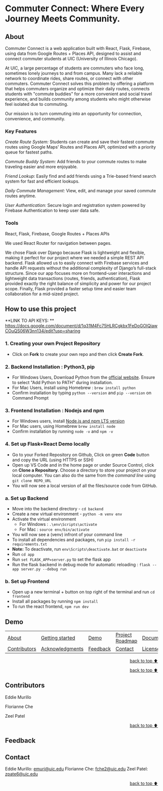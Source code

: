# Commuter Connect: Where Every Journey Meets Community.

## About<!-- Required -->

Commuter Connect is a web application built with React, Flask, Firebase, using data from Google Routes + Places API, designed to assist and connect commuter students at UIC (University of Illinois Chicago).

At UIC, a large percentage of students are commuters who face long, sometimes lonely journeys to and from campus.
Many lack a reliable network to coordinate rides, share routes, or connect with other commuters. Commuter Connect solves this problem by offering a platform that helps commuters organize and optimize their daily routes, connects students with "commute buddies" for a more convenient and social travel experience, and builds community among students who might otherwise feel isolated due to commuting.

Our mission is to turn commuting into an opportunity for connection, convenience, and community.

### Key Features

*Create Route System:*
Students can create and save their fastest commute routes using Google Maps' Routes and Places API, optimized with a priority queue for fastest paths.

*Commute Buddy System:*
Add friends to your commute routes to make traveling easier and more enjoyable.

*Friend Lookup:*
Easily find and add friends using a Trie-based friend search system for fast and efficient lookups.

*Daily Commute Management:*
View, edit, and manage your saved commute routes anytime.

*User Authentication:*
Secure login and registration system powered by Firebase Authentication to keep user data safe.


### Tools
React, Flask, Firebase, Google Routes + Places APIs

We used React Router for navigation between pages. 

We chose Flask over Django because Flask is lightweight and flexible, making it perfect for our project where we needed a simple REST API backend. Flask allowed us to easily connect with Firebase services and handle API requests without the additional complexity of Django’s full-stack structure. Since our app focuses more on frontend-user interactions  and lightweight data transactions (routes, friends, authentication), Flask provided exactly the right balance of simplicity and power for our project scope. Finally, Flask provided a faster setup time and easier team collaboration for a mid-sized project.


## How to use this project<!-- Required -->
<!-- 
* Here you may add information about how 
* 
* and why to use this project.
-->

**LINK TO API KEYS: ** https://docs.google.com/document/d/1q31M4Fc75HLRCgkbx1FeDoGOIQiawCOuQS06W3nn134/edit?usp=sharing

### 1. Creating your own Project Repository
- Click on **Fork** to create your own repo and then click **Create Fork**.

### 2. Backend Installation : Python3, pip
- For Windows Users, Download Python from the [official website](https://www.python.org/downloads/). Ensure to select "Add Python to PATH" during installation.
- For Mac Users, install using Homebrew : `brew install python`
- Confirm installation by typing `python --version` and `pip --version` on Command Prompt

### 3. Frontend Installation : Nodejs and npm
- For Windows users, install [Node.js and npm LTS version](https://nodejs.org/en/download)
- For Mac users, using Homebrew `brew install node`
- Confirm installation by running `node -v` and `npm -v`

### 4. Set up Flask+React Demo locally
- Go to your Forked Repository on Github, Click on green **Code** button and copy the URL (using HTTPS or SSH)
- Open up VS Code and in the home page or under Source Control, click on **Clone a Repository**. Choose a directory to store your project on your local computer. You can also do the same from the *command line* using `git clone REPO_URL`
- You will now see a local version of all the files/source code from GitHub. 
### a. Set up Backend
- Move into the backend directory - `cd backend` 
- Create a new virtual environment - `python -m venv env`
- Activate the virtual environment
    - For Windows : `.\env\Scripts\activate`
    - For Mac : `source env/bin/activate`
- You will now see a (venv) infront of your command line
- To install all dependencies and packages, run `pip install -r requirements.txt`
- **Note:** To deactivate, run `env\Scripts\deactivate.bat` or `deactivate`
- Run `cd app` 
- Run `set FLASK_APP=server.py` to set the flask app
- Run the flask backend in debug mode for automatic reloading : `flask --app server.py --debug run`

### b. Set up Frontend
- Open up a new terminal + button on top right of the terminal and run `cd frontend`
- Install all packages by running `npm install`
- To run the react frontend, `npm run dev`


## Demo<!-- Required -->
<!-- 
* You can add a demo here GH supports images/ GIFs/videos 
* 
* It's recommended to use GIFs as they are more dynamic
-->


<!-- ## Table of Contents -->
<!-- Optional -->
<!-- 
* This section is optional, yet having a contents table 
* helps keeping your README readable and more professional.
* 
* If you are not familiar with HTML, no worries we all been there :D 
* Review learning resources to create anchor links. 
-->


<dev align="center">
    <table align="center">
        <tr>
            <td><a href="#about">About</a></td>        
            <td><a href="#how-to-use-this-project">Getting started</td>
            <td><a href="#demo">Demo</a></td>
            <td><a href="#project-roadmap--">Project Roadmap</a></td>
            <td><a href="#documentation">Documentation</a></td>
        </tr>
        <tr>
            <td><a href="#contributors">Contributors</a></td>
            <td><a href="#acknowledgments">Acknowledgments</a></td>
            <td><a href="#feedback">Feedback</a></td>
            <td><a href="#contact">Contact</a></td>
            <td><a href="#license">License</a></td>
        </tr>
    </table>
</dev>


<!-- - Use this html element to create a back to top button. -->
<p align="right"><a href="#how-to-use-this-project">back to top ⬆️</a></p>


<!-- ## Project Roadmap Optional --> <!-- add learning_Rs-->
<!-- 
* Add this section in case the project has different phases
* 
* Under production or will be updated.
-->


<!-- - Use this html element to create a back to top button. -->
<p align="right"><a href="#how-to-use-this-project">back to top ⬆️</a></p>



<!-- ## Documentation Optional -->
<!-- 
* You may add any documentation or Wikis here
* 
* 
-->


## Contributors<!-- Required -->
<!-- 
* Without contribution we wouldn't have open source. 
* 
* Generate github contributors Image here https://contrib.rocks/preview?repo=angular%2Fangular-ja
-->
Eddie Murillo

Florianne Che

Zeel Patel

<!-- ## Acknowledgments Optional -->
<!-- 
* Credit where it's do 
* 
* Feel free to share your inspiration sources, Stackoverflow questions, github repos, tools etc.
-->


<!-- - Use this html element to create a back to top button. -->
<p align="right"><a href="#how-to-use-this-project">back to top ⬆️</a></p>


## Feedback<!-- Required -->
<!-- 
* You can add contacts information like your email and social media account 
* 
* Also it's common to add some PR guidance.
-->


## Contact<!-- Required -->
<!-- 
* add your email and contact info here
* 
* 
-->
Eddie Murillo: emuri@uic.edu
Florianne Che: fche2@uic.edu
Zeel Patel: zpate6@uic.edu

<!--  ## License Optional -->
<!-- 
* Here you can add project license for copyrights and distribution 
* 
* check this website for an easy reference https://choosealicense.com/)
-->


<!-- - Use this html element to create a back to top button. -->
<p align="right"><a href="#how-to-use-this-project">back to top ⬆️</a></p>
